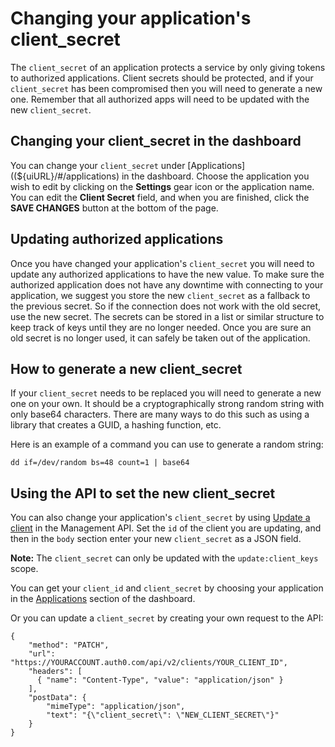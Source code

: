 # Changing your application's client_secret

The `client_secret` of an application protects a service by only giving tokens to authorized applications. Client secrets should be protected, and if your `client_secret` has been compromised then you will need to generate a new one. Remember that all authorized apps will need to be updated with the new `client_secret`.

## Changing your client_secret in the dashboard

You can change your `client_secret` under [Applications]((${uiURL}/#/applications) in the dashboard. Choose the application you wish to edit by clicking on the **Settings** gear icon or the application name. You can edit the **Client Secret** field, and when you are finished, click the **SAVE CHANGES** button at the bottom of the page.

## Updating authorized applications

Once you have changed your application's `client_secret` you will need to update any authorized applications to have the new value. To make sure the authorized application does not have any downtime with connecting to your application, we suggest you store the new `client_secret` as a fallback to the previous secret. So if the connection does not work with the old secret, use the new secret. The secrets can be stored in a list or similar structure to keep track of keys until they are no longer needed. Once you are sure an old secret is no longer used, it can safely be taken out of the application.

## How to generate a new client_secret

If your `client_secret` needs to be replaced you will need to generate a new one on your own. It should be a cryptographically strong random string with only base64 characters. There are many ways to do this such as using a library that creates a GUID, a hashing function, etc.

Here is an example of a command you can use to generate a random string:

`dd if=/dev/random bs=48 count=1 | base64`

## Using the API to set the new client_secret

You can also change your application's `client_secret` by using [Update a client](https://auth0.com/docs/api/v2#!/Clients/patch_clients_by_id) in the Management API.  Set the `id` of the client you are updating, and then in the `body` section enter your new `client_secret` as a JSON field.

**Note:** The `client_secret` can only be updated with the `update:client_keys` scope.

You can get your `client_id` and `client_secret` by choosing your application in the [Applications](${uiURL}/#/applications) section of the dashboard.

Or you can update a `client_secret` by creating your own request to the API:

```har
{
    "method": "PATCH",
    "url": "https://YOURACCOUNT.auth0.com/api/v2/clients/YOUR_CLIENT_ID",
    "headers": [
      { "name": "Content-Type", "value": "application/json" }
    ],
    "postData": {
		"mimeType": "application/json",
		"text": "{\"client_secret\": \"NEW_CLIENT_SECRET\"}"
	}
}
```
